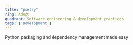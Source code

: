 ```yaml
---
title: "poetry"
ring: Adopt
quadrant: Software engineering & development practices
tags: ['Development']
---
```

Python packaging and dependency management made easy
